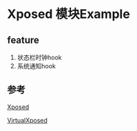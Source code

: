 # Xposed 模块Example

## feature
1. 状态栏时钟hook
2. 系统通知hook

## 参考
[Xposed](https://github.com/rovo89/Xposed)

[VirtualXposed](https://github.com/android-hacker/VirtualXposed)
